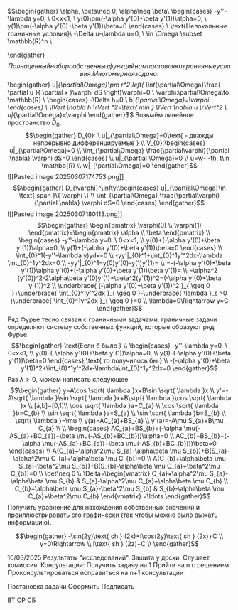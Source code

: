 $$\begin{gather} 
\alpha, \beta\neq 0, \alpha\neq \beta\\
\begin{cases}
-y''-\lambda y=0, \ 0<x<1, \\
y(0)\pm(-\alpha y'(0)+\beta y'(1))\alpha=0, \\
y(1)\pm(-\alpha y'(0)+\beta y'(1))\beta=0
\end{cases} \\ 
\text{Нелокальные граничные условия}\\
-\Delta u-\lambda u=0, \ \in \Omega \subset \mathbb{R}^n \\

\end{gather}$$
Полноценный набор собственных функций нам постовляют граничные условия.
Многомерная задача:
$$\begin{gather}
u|_{\partial\Omega}\pm r^2\left( \int_{\partial\Omega}\frac{ \partial u }{ \partial x }\varphi dS  \right)\varphi=0 \\
\varphi:\partial\Omega\to \mathbb{R} \\
\begin{cases}
-\Delta h=0 \\
h|_{\partial\Omega}=\varphi
\end{cases} \\
\lVert \nabla h \rVert ^2=\text{ min } \lVert \nabla u \rVert^2  \\
u|_{\partial\Omega}=\varphi 
\end{gather}$$
Возьмём линейное пространство $D_{0}$. 
$$\begin{gather}
D_{0}: \ u|_{\partial\Omega}=0\text{ - дважды непрерывно дифференцируемые } \\
V_{0}:\begin{cases}
u|_{\partial\Omega}=0 \\
\int_{\partial\Omega} \frac{\partial\varphi}{\partial \nabla} \varphi dS=0
\end{cases} \\
u|_{\partial \Omega}=0 \\
u=w- -th, t\in \mathbb{R} \\
w|_{\partial\Omega}=0
\end{gather}$$
![[Pasted image 20250307174753.png]]
$$\begin{gather}
D_{\varphi}^\infty:\begin{cases}
u|_{\partial\Omega}\in \text{ span }\{ \varphi \} \\
\int_{\partial\Omega} \frac{\partial\varphi}{\partial \nabla} \varphi dS=0
\end{cases}
\end{gather}$$
![[Pasted image 20250307180113.png]]
$$\begin{gather}
\begin{pmatrix}
\varphi(0) \\
\varphi(1)
\end{pmatrix}=\begin{pmatrix}
\alpha \\
\beta
\end{pmatrix} \\
\begin{cases}
-y''-\lambda y=0, \ 0<x<1, \\
y(0)+(-\alpha y'(0)+\beta y'(1))\alpha=0, \\
y(1)+(-\alpha y'(0)+\beta y'(1))\beta=0
\end{cases} \\  
\int_{0}^1(-y''-\lambda y)ydx=0 \\
-yy'|_{0}^1+\int_{0}^1y'^2dx-\lambda \int_{0}^1y^2dx=0 \\
-yy'|_{0}^1=y(0)y'(0)-y(1)y'(1)= \\
=-(-\alpha y'(0)+\beta y'(1))\alpha y'(0)+(-\alpha y'(0)+\beta y'(1))\beta y'(1)= \\
=\alpha^2 (y'(0))^2-2\alpha\beta y'(0)y'(1)+\beta^2(y'(1))^2=(-\alpha y'(0)+\beta y'(1))^2 \\
\underbrace{ (-\alpha y'(0)+\beta y'(1))^2  }_{ \geq 0 }+\underbrace{ \int_{0}^1y'^2dx }_{ \geq 0 }-\underbrace{ \lambda  }_{ >0 }\underbrace{ \int_{0}^1y^2dx }_{ \geq 0 }=0 \\
\lambda=0\Rightarrow y=C
\end{gather}$$
Ряд Фурье тесно связан с граничными задачами: граничные задачи определяют систему собственных функций, которые образуют ряд Фурье.
$$\begin{gather}
\text{Если б было } \\
\begin{cases}
-y''-\lambda y=0, \ 0<x<1, \\
y(0)-(-\alpha y'(0)+\beta y'(1))\alpha=0, \\
y(1)-(-\alpha y'(0)+\beta y'(1))\beta=0
\end{cases},\text{ то получилось бы }  \\
-(-\alpha y'(0)+\beta y'(1))^2+\int_{0}^1y'^2dx-\lambda\int_{0}^1y^2dx=0
\end{gather}$$
Раз $\lambda>0$, можем написать следующее
$$\begin{gather}
y=A\cos \sqrt{ \lambda }x+B\sin \sqrt{ \lambda }x \\
y'=-A\sqrt{ \lambda }\sin \sqrt{ \lambda }x+B\sqrt{ \lambda }\cos \sqrt{ \lambda }x \\
[a,b]=[0,1]\\
\cos \sqrt{ \lambda }a=C_{a} \\
\cos \sqrt{ \lambda }b=C_{b} \\
\sin \sqrt{ \lambda }a=S_{a} \\
\sin \sqrt{ \lambda }b=S_{b} \\
\sqrt{ \lambda }=\mu \\
y(a)=AC_{a}+BS_{a} \\
y'(a)=-A\mu S_{a}+B\mu C_{a} \\
 \\
\begin{cases}
AC_{a}+BS_{b}+(-\alpha \mu(-AS_{a}+BC_{a})+\beta \mu(-AS_{b}+BC_{b}))\alpha=0 \\
AC_{b}+BS_{b}+(-\alpha \mu(-AS_{a}+BC_{a})+\beta \mu(-AS_{b}+BC_{b})))\beta=0
\end{cases} \\
A(C_{a}+\alpha^2\mu S_{a}-\alpha\beta \mu S_{b})+B(S_{a}-\alpha^2\mu C_{a}+\alpha\beta \mu C_{b})=0 \\
A(C_{b}+\alpha\beta \mu S_{a}-\beta^2\mu S_{b})+B(S_{b}-\alpha\beta \mu C_{a}+\beta^2\mu C_{b})=0 \\
\det\neq 0 \\
\Delta=\begin{vmatrix}
C_{a}+\alpha^2\mu S_{a}-\alpha\beta \mu S_{b} & S_{a}-\alpha^2\mu C_{a}+\alpha\beta \mu C_{b} \\
C_{b}+\alpha\beta \mu S_{a}-\beta^2\mu S_{b} & S_{b}-\alpha\beta \mu C_{a}+\beta^2\mu C_{b}
\end{vmatrix} =\ldots
\end{gather}$$
Получить уравнение для нахождения собственных значений и проиллюстрировать его графически (так чтобы можно было выжать информацию).

$$\begin{gather} 
-\sin(2y)\text{ ch } (2x)+i\cos(2y)\text{ sh } (2x)+C \\
y=0\Rightarrow  \\
i\text{ sh } (2z)+C \\ 
\end{gather}$$

10/03/2025
Результаты "исследований".
Защита у доски. Слушает комиссия.
Консультации: 
Получить задачу на 1
Прийти на n с решением
Проконсультироваться
исправиться на n+1 консультации

Постановка задачи
Оформить
Подписать

ВТ СР СБ

